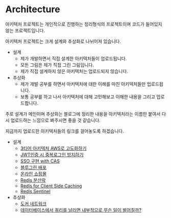 # Architecture

아키텍처 프로젝트는 개인적으로 진행하는 정리형식의 프로젝트이며 코드가 들어있지 않는 프로젝트입니다. 

아키텍처 프로젝트는 크게 설계와 추상화로 나뉘어져 있습니다. 

- 설계
  - 제가 개발하면서 직접 설계한 아키텍처들이 업로드됩니다.
  - 모든 그림은 제가 직접 그린 그림입니다.
  - 제가 직접 설계하지 않은 아키텍처는 업로드되지 않습니다.
- 추상화
  - 제가 개발 공부를 하면서 아키텍처에 대한 이해를 마친 아키텍처들만 업로드됩니다.
  - 보통 공부를 하고 나서 아키텍처에 대해 고민해보고 이해한 내용을 그리고 업로드합니다.

 주로 설계가 메인이며 추상화는 블로그에 정리한 내용을 아키텍처라는 이름만 붙여서 다시 업로드하는 느낌으로 봐주시면 좋을 것 같습니다. 

 지금까지 업로드한 아키텍처들의 링크를 걸어놓도록 하겠습니다. 

- 설계
  - [3티어 아키텍처 AWS로 고도화하기](https://github.com/garlicpollpoll/Architecture/tree/main/%EC%84%A4%EA%B3%84/3%ED%8B%B0%EC%96%B4%EC%95%84%ED%82%A4%ED%85%8D%EC%B2%98)
  - [JWT인증 시 중복로그인 방지하기](https://github.com/garlicpollpoll/Architecture/tree/main/%EC%84%A4%EA%B3%84/JWT%EC%A4%91%EB%B3%B5%EB%A1%9C%EA%B7%B8%EC%9D%B8%EB%B0%A9%EC%A7%80)
  - [SSO 구현 with CAS](https://github.com/garlicpollpoll/Architecture/tree/main/%EC%84%A4%EA%B3%84/SSO%EB%A1%9C%EA%B7%B8%EC%9D%B8)
  - [블루그린 배포](https://github.com/garlicpollpoll/Architecture/tree/main/%EC%84%A4%EA%B3%84/%EB%B8%94%EB%A3%A8%EA%B7%B8%EB%A6%B0%EB%B0%B0%ED%8F%AC)
  - [온라인 쇼핑몰](https://github.com/garlicpollpoll/Architecture/tree/main/%EC%84%A4%EA%B3%84/%EC%98%A8%EB%9D%BC%EC%9D%B8%EC%87%BC%ED%95%91%EB%AA%B0)
  - [Redis 분산락](https://github.com/garlicpollpoll/Architecture/tree/main/%EC%84%A4%EA%B3%84/Redis%20%EB%B6%84%EC%82%B0%EB%9D%BD)
  - [Redis for Client Side Caching](https://github.com/garlicpollpoll/Architecture/tree/main/%EC%84%A4%EA%B3%84/Redis%20for%20Client%20Side%20Caching)
  - [Redis Sentinel](https://github.com/garlicpollpoll/Architecture/tree/main/%EC%84%A4%EA%B3%84/Redis%20Sentinel)
- 추상화
  - [도커 네트워크](https://github.com/garlicpollpoll/Architecture/tree/main/%EC%B6%94%EC%83%81%ED%99%94/%EB%8F%84%EC%BB%A4/%EB%84%A4%ED%8A%B8%EC%9B%8C%ED%81%AC)
  - [데이터베이스에서 쿼리를 날리면 내부적으로 무슨 일이 벌어질까?](https://github.com/garlicpollpoll/Architecture/blob/main/%EC%B6%94%EC%83%81%ED%99%94/%EB%A6%AC%EB%88%85%EC%8A%A4/%EB%8D%B0%EC%9D%B4%ED%84%B0%EB%B2%A0%EC%9D%B4%EC%8A%A4%20%EC%BF%BC%EB%A6%AC%20%ED%9D%90%EB%A6%84/README.md)
